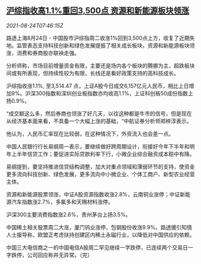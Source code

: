 <!--1629792063000-->
[沪综指收高1.1%重回3,500点 资源和新能源板块领涨](https://cn.reuters.com/article/china-stock-0824-close-tues-idCNKBS2FP0FY)
------

<div><i>2021-08-24T07:46:15Z</i></div><p>路透上海8月24日 - 中国股市沪综指周二收涨1%回到3,500点上方，收复了近期失地。监管表态支持科技创新和绿色发展提振了相关成长板块，资源和新能源板块领涨，消费和券商股亦联袂走强。</p><p>分析师称，市场目前增量资金有限，主要还是场内各个板块的腾挪为主，超跌板块间或有所表现，但持续性较为有限，长线还是看好政策支持的高科技成长。</p><p>沪综指收涨1.1%, 至3,514.47 点，上证A股今日成交6,157亿元人民币，相比上日增加9%。沪深300指数和深圳创业板指数亦均收高1.1%，上证科创板50成份指数上扬0.9%。 </p><p>“成交额这么多，然后券商也领涨了好几天，以往这种都是牛市的信号，但是现在从经济基本面来看，不具备一个大幅上涨的基础，“中航证券分析师郑梓淳表示。</p><p>他认为，人民币汇率现在比较弱，在这种情况下，外资流入也会差一点。</p><p>中国人民银行行长易纲周一表示，要继续做好跨周期设计，衔接好今年下半年和明年上半年信贷工作；要促进实际贷款利率下行，小微企业综合融资成本稳中有降。</p><p>易纲提到，要坚持推进信贷结构调整，加大对重点领域和薄弱环节的支持，使资金更多流向科技创新、绿色发展，更多流向中小微企业、个体工商户、新型农业经营主体。</p><p>资源和新能源股票领涨，中证A股资源指数收涨2.8%，云南铜业涨停；中证新能源汽车指数涨2.7%，多氟多和天赐材料涨停。</p><p>沪深300主要消费指数涨2.6%，贵州茅台上扬3.5%。</p><p>中国稀土相关股票周二大涨，厦门钨业涨停，包钢股份收涨9.9%。路透援引知情人士报导称，欧盟正考虑扶持创建区内稀土永磁行业，以降低对中国供应的依赖。</p><p>中国三大电信商之一的中国电信A股周二罕见继续一字跌停，已连续两个交易日一字跌停，公司回应称并无异常。（完） </p>
